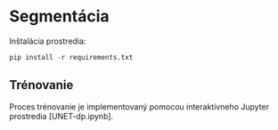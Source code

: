 # Segmentácia

Inštalácia prostredia:

```python
pip install -r requirements.txt
```
## Trénovanie
Proces trénovanie je implementovaný pomocou interaktívneho Jupyter prostredia [UNET-dp.ipynb].
